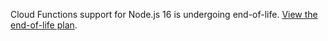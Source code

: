 Cloud Functions support for Node.js 16 is undergoing end-of-life.
[View the end-of-life plan](/applications/install_nodejs).
